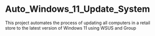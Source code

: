 # Auto_Windows_11_Update_System
This project automates the process of updating all computers in a retail store to the latest version of Windows 11 using WSUS and Group
